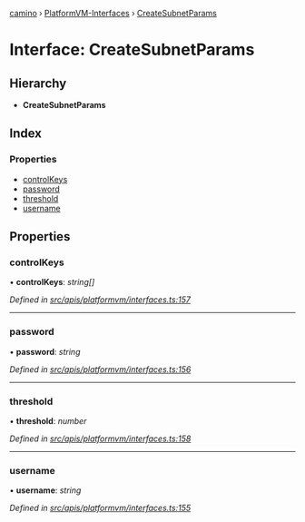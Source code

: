 [camino](../README.md) › [PlatformVM-Interfaces](../modules/platformvm_interfaces.md) › [CreateSubnetParams](platformvm_interfaces.createsubnetparams.md)

# Interface: CreateSubnetParams

## Hierarchy

* **CreateSubnetParams**

## Index

### Properties

* [controlKeys](platformvm_interfaces.createsubnetparams.md#controlkeys)
* [password](platformvm_interfaces.createsubnetparams.md#password)
* [threshold](platformvm_interfaces.createsubnetparams.md#threshold)
* [username](platformvm_interfaces.createsubnetparams.md#username)

## Properties

###  controlKeys

• **controlKeys**: *string[]*

*Defined in [src/apis/platformvm/interfaces.ts:157](https://github.com/chain4travel/caminojs/blob/ca67b81/src/apis/platformvm/interfaces.ts#L157)*

___

###  password

• **password**: *string*

*Defined in [src/apis/platformvm/interfaces.ts:156](https://github.com/chain4travel/caminojs/blob/ca67b81/src/apis/platformvm/interfaces.ts#L156)*

___

###  threshold

• **threshold**: *number*

*Defined in [src/apis/platformvm/interfaces.ts:158](https://github.com/chain4travel/caminojs/blob/ca67b81/src/apis/platformvm/interfaces.ts#L158)*

___

###  username

• **username**: *string*

*Defined in [src/apis/platformvm/interfaces.ts:155](https://github.com/chain4travel/caminojs/blob/ca67b81/src/apis/platformvm/interfaces.ts#L155)*
